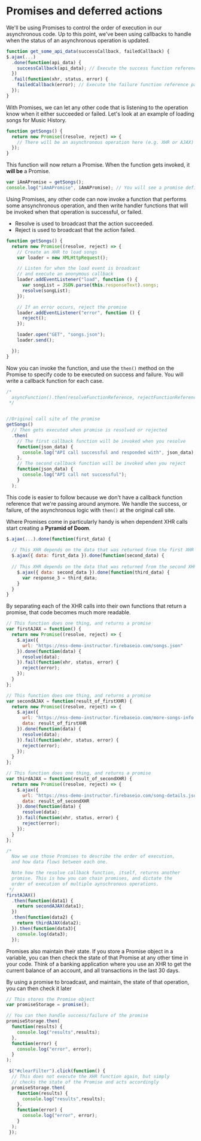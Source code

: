 # Promises and deferred actions

We'll be using Promises to control the order of execution in our asynchronous code. Up to this point, we've been using callbacks to handle when the status of an asynchronous operation is updated.

```js
function get_some_api_data(successCallback, failedCallback) {
$.ajax(...)
  .done(function(api_data) {
    successCallback(api_data); // Execute the success function reference passed to us
  })
  .fail(function(xhr, status, error) {
    failedCallback(error); // Execute the failure function reference passed to us
  });
}
```

With Promises, we can let any other code that is listening to the operation know when it either succeeded or failed. Let's look at an example of loading songs for Music History.

```js
function getSongs() {
  return new Promise((resolve, reject) => {
    // There will be an asynchronous operation here (e.g. XHR or AJAX)
  });
}
```

This function will now return a Promise. When the function gets invoked, it **will be** a Promise.

```js
var iAmAPromise = getSongs();
console.log("iAmAPromise", iAmAPromise); // You will see a promise definition in the console
```

Using Promises, any other code can now invoke a function that performs some ansynchronous operation, and then write handler functions that will be invoked when that operation is successful, or failed.

 - Resolve is used to broadcast that the action succeeded.
 - Reject is used to broadcast that the action failed.

```js
function getSongs() {
  return new Promise((resolve, reject) => {
    // Create an XHR to load songs
    var loader = new XMLHttpRequest();

    // Listen for when the load event is broadcast
    // and execute an anonymous callback
    loader.addEventListener("load", function () {
      var songList = JSON.parse(this.responseText).songs;
      resolve(songList);
    });

    // If an error occurs, reject the promise
    loader.addEventListener("error", function () {
      reject();
    });

    loader.open("GET", "songs.json");
    loader.send();

  });
}
```

Now you can invoke the function, and use the `then()` method on the Promise to specify code to be executed on success and failure. You will write a callback function for each case.

```js
/*
  asyncFunction().then(resolveFunctionReference, rejectFunctionReference)
 */


//Original call site of the promise
getSongs()
  // Then gets executed when promise is resolved or rejected
  .then(
    // The first callback function will be invoked when you resolve
    function(json_data) {
      console.log("API call successful and responded with", json_data);
    },
    // The second callback function will be invoked when you reject
    function(json_data) {
      console.log("API call not successful");
    }
  );
```

This code is easier to follow because we don't have a callback function reference that we're passing around anymore. We handle the success, or failure, of the asynchronous logic with `then()` at the original call site.

Where Promises come in particularly handy is when dependent XHR calls start creating a **Pyramid of Doom**.

```js
$.ajax(...).done(function(first_data) {
  
  // This XHR depends on the data that was returned from the first XHR
  $.ajax({ data: first_data }).done(function(second_data) {
  
  // This XHR depends on the data that was returned from the second XHR  
    $.ajax({ data: second_data }).done(function(third_data) {
      var response_3 = third_data;
    }
  }
}
```

By separating each of the XHR calls into their own functions that return a promise, that code becomes much more readable.

```js
// This function does one thing, and returns a promise
var firstAJAX = function() {
  return new Promise((resolve, reject) => {
    $.ajax({
      url: "https://nss-demo-instructor.firebaseio.com/songs.json"
    }).done(function(data) {
      resolve(data);
    }).fail(function(xhr, status, error) {
      reject(error);
    });
  }
};

// This function does one thing, and returns a promise
var secondAJAX = function(result_of_firstXHR) {
  return new Promise((resolve, reject) => {
    $.ajax({
      url: "https://nss-demo-instructor.firebaseio.com/more-songs-info.json",
      data: result_of_firstXHR
    }).done(function(data) {
      resolve(data);
    }).fail(function(xhr, status, error) {
      reject(error);
    });
  }
};

// This function does one thing, and returns a promise
var thirdAJAX = function(result_of_secondXHR) {
  return new Promise((resolve, reject) => {
    $.ajax({
      url: "https://nss-demo-instructor.firebaseio.com/song-details.json",
      data: result_of_secondXHR
    }).done(function(data) {
      resolve(data);
    }).fail(function(xhr, status, error) {
      reject(error);
    });
  }
};

/*
  Now we use those Promises to describe the order of execution, 
  and how data flows between each one.

  Note how the resolve callback function, itself, returns another
  promise. This is how you can chain promises, and dictate the
  order of execution of multiple aynschronous operations.
 */
firstAJAX()
  .then(function(data1) {
    return secondAJAX(data1);
  })
  .then(function(data2) {
    return thirdAJAX(data2);
  }).then(function(data3){
    console.log(data3);
  });
```

Promises also maintain their state. If you store a Promise object in a variable, you can then check the state of that Promise at any other time in your code. Think of a banking application where you use an XHR to get the current balance of an account, and all transactions in the last 30 days.

By using a promise to broadcast, and maintain, the state of that operation, you can then check it later 

```js
// This stores the Promise object
var promiseStorage = promise();

// You can then handle success/failure of the promise
promiseStorage.then(
  function(results) {
    console.log("results",results);
  },
  function(error) {
    console.log("error", error);
  }
);

 $("#clearFilter").click(function() {
  // This does not execute the XHR function again, but simply
  // checks the state of the Promise and acts accordingly
  promiseStorage.then(
    function(results) {
      console.log("results",results);
    },
    function(error) {
      console.log("error", error);
    }
  );
 });
```
